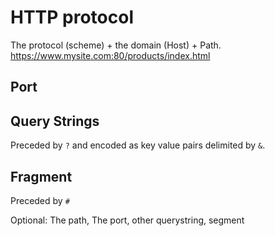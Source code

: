# HTTP protocol

The protocol (scheme) + the domain (Host) + Path.
https://www.mysite.com:80/products/index.html

## Port

## Query Strings

Preceded by `?` and encoded as key value pairs delimited by `&`.

## Fragment

Preceded by `#`

Optional: The path, The port, other querystring, segment
